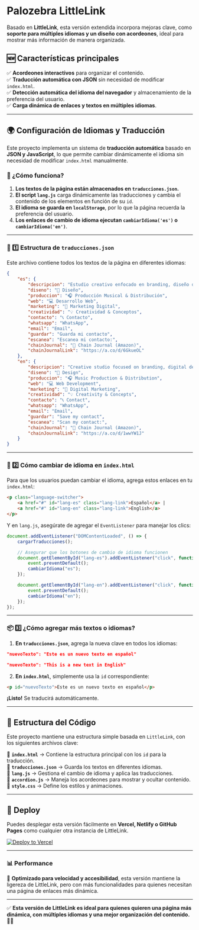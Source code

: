 # **Palozebra LittleLink**
Basado en **LittleLink**, esta versión extendida incorpora mejoras clave, como **soporte para múltiples idiomas y un diseño con acordeones**, ideal para mostrar más información de manera organizada.

## **🆕 Características principales**
✅ **Acordeones interactivos** para organizar el contenido.  
✅ **Traducción automática con JSON** sin necesidad de modificar `index.html`.  
✅ **Detección automática del idioma del navegador** y almacenamiento de la preferencia del usuario.  
✅ **Carga dinámica de enlaces y textos en múltiples idiomas**.  

---

## **🌍 Configuración de Idiomas y Traducción**

Este proyecto implementa un sistema de **traducción automática** basado en **JSON y JavaScript**, lo que permite cambiar dinámicamente el idioma sin necesidad de modificar `index.html` manualmente.

### **📌 ¿Cómo funciona?**

1. **Los textos de la página están almacenados en `traducciones.json`.**  
2. **El script `lang.js`** carga dinámicamente las traducciones y cambia el contenido de los elementos en función de su `id`.  
3. **El idioma se guarda en `localStorage`**, por lo que la página recuerda la preferencia del usuario.  
4. **Los enlaces de cambio de idioma ejecutan `cambiarIdioma('es')` o `cambiarIdioma('en')`**.  

---

### **📂 1️⃣ Estructura de `traducciones.json`**

Este archivo contiene todos los textos de la página en diferentes idiomas:

```json
{
    "es": {
        "descripcion": "Estudio creativo enfocado en branding, diseño digital y producción audiovisual. Explora nuestro trabajo en diseño, web y audio.",
        "diseno": "🎨 Diseño",
        "produccion": "🎧 Producción Musical & Distribución",
        "web": "💻 Desarrollo Web",
        "marketing": "📧 Marketing Digital",
        "creatividad": "💡 Creatividad & Conceptos",
        "contacto": "📞 Contacto",
        "whatsapp": "WhatsApp",
        "email": "Email",
        "guardar": "Guarda mi contacto",
        "escanea": "Escanea mi contacto:",
        "chainJournal": "📖 Chain Journal (Amazon)",
        "chainJournalLink": "https://a.co/d/6GkueOL"
    },
    "en": {
        "descripcion": "Creative studio focused on branding, digital design, and audiovisual production. Explore our work in design, web, and audio.",
        "diseno": "🎨 Design",
        "produccion": "🎧 Music Production & Distribution",
        "web": "💻 Web Development",
        "marketing": "📧 Digital Marketing",
        "creatividad": "💡 Creativity & Concepts",
        "contacto": "📞 Contact",
        "whatsapp": "WhatsApp",
        "email": "Email",
        "guardar": "Save my contact",
        "escanea": "Scan my contact:",
        "chainJournal": "📖 Chain Journal (Amazon)",
        "chainJournalLink": "https://a.co/d/1wwYW1J"
    }
}
```

---

### **📜 2️⃣ Cómo cambiar de idioma en `index.html`**

Para que los usuarios puedan cambiar el idioma, agrega estos enlaces en tu `index.html`:

```html
<p class="language-switcher"> 
    <a href="#" id="lang-es" class="lang-link">Español</a> | 
    <a href="#" id="lang-en" class="lang-link">English</a>
</p>
```

Y en `lang.js`, asegúrate de agregar el `EventListener` para manejar los clics:

```js
document.addEventListener("DOMContentLoaded", () => {
    cargarTraducciones();

    // Asegurar que los botones de cambio de idioma funcionen
    document.getElementById("lang-es").addEventListener("click", function(event) {
        event.preventDefault();
        cambiarIdioma("es");
    });

    document.getElementById("lang-en").addEventListener("click", function(event) {
        event.preventDefault();
        cambiarIdioma("en");
    });
});
```

---

### **📦 3️⃣ ¿Cómo agregar más textos o idiomas?**

1. **En `traducciones.json`**, agrega la nueva clave en todos los idiomas:

```json
"nuevoTexto": "Este es un nuevo texto en español"
```

```json
"nuevoTexto": "This is a new text in English"
```

2. **En `index.html`**, simplemente usa la `id` correspondiente:

```html
<p id="nuevoTexto">Este es un nuevo texto en español</p>
```

**¡Listo!** Se traducirá automáticamente.

---

## **📁 Estructura del Código**
Este proyecto mantiene una estructura simple basada en `LittleLink`, con los siguientes archivos clave:

📌 **`index.html`** → Contiene la estructura principal con los `id` para la traducción.  
📌 **`traducciones.json`** → Guarda los textos en diferentes idiomas.  
📌 **`lang.js`** → Gestiona el cambio de idioma y aplica las traducciones.  
📌 **`accordion.js`** → Maneja los acordeones para mostrar y ocultar contenido.  
📌 **`style.css`** → Define los estilos y animaciones.  

---

## **🔗 Deploy**
Puedes desplegar esta versión fácilmente en **Vercel, Netlify o GitHub Pages** como cualquier otra instancia de LittleLink.

[![Deploy to Vercel](https://cdn.cottle.cloud/littlelink/button-deploy-vercel.svg)](https://vercel.com/new/clone?repository-url=https%3A%2F%2Fgithub.com%2Fsethcottle%2Flittlelink&project-name=littlelink&repository-name=littlelink)

---

### **📊 Performance**
🚀 **Optimizado para velocidad y accesibilidad**, esta versión mantiene la ligereza de LittleLink, pero con más funcionalidades para quienes necesitan una página de enlaces más dinámica.

---

✅ **Esta versión de LittleLink es ideal para quienes quieren una página más dinámica, con múltiples idiomas y una mejor organización del contenido.** 🚀🔥

